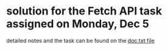 
# solution for the Fetch API task assigned on Monday, Dec 5

detailed notes and the task can be found on the [doc.txt file](https://github.com/fatouuuu/fetch-api-task/blob/main/doc.txt) 


